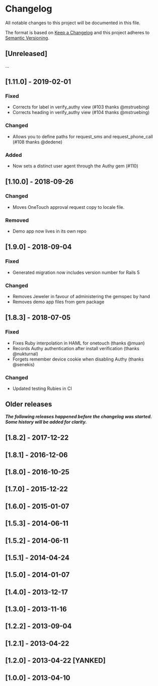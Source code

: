 # Changelog

All notable changes to this project will be documented in this file.

The format is based on [Keep a Changelog](http://keepachangelog.com/en/1.0.0/)
and this project adheres to [Semantic Versioning](http://semver.org/spec/v2.0.0.html).

## [Unreleased]

...

## [1.11.0] - 2019-02-01

### Fixed

- Corrects for label in verify_authy view (#103 thanks @mstruebing)
- Corrects heading in verify_authy view (#104 thanks @mstruebing)

### Changed

- Allows you to define paths for request_sms and request_phone_call (#108 thanks @dedene)

### Added

- Now sets a distinct user agent through the Authy gem (#110)

## [1.10.0] - 2018-09-26

### Changed

- Moves OneTouch approval request copy to locale file.

### Removed

- Demo app now lives in its own repo

## [1.9.0] - 2018-09-04

### Fixed

- Generated migration now includes version number for Rails 5

### Changed

- Removes Jeweler in favour of administering the gemspec by hand
- Removes demo app files from gem package

## [1.8.3] - 2018-07-05

### Fixed

- Fixes Ruby interpolation in HAML for onetouch (thanks @muan)
- Records Authy authentication after install verification (thanks @nukturnal)
- Forgets remember device cookie when disabling Authy (thanks @senekis)

### Changed

- Updated testing Rubies in CI

## Older releases

**_The following releases happened before the changelog was started. Some history will be added for clarity._**

## [1.8.2] - 2017-12-22

## [1.8.1] - 2016-12-06

## [1.8.0] - 2016-10-25

## [1.7.0] - 2015-12-22

## [1.6.0] - 2015-01-07

## [1.5.3] - 2014-06-11

## [1.5.2] - 2014-06-11

## [1.5.1] - 2014-04-24

## [1.5.0] - 2014-01-07

## [1.4.0] - 2013-12-17

## [1.3.0] - 2013-11-16

## [1.2.2] - 2013-09-04

## [1.2.1] - 2013-04-22

## [1.2.0] - 2013-04-22 [YANKED]

## [1.0.0] - 2013-04-10
